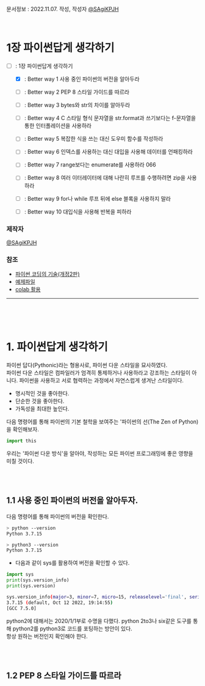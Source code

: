 문서정보 : 2022.11.07. 작성, 작성자 [@SAgiKPJH](https://github.com/SAgiKPJH)

<br>

# 1장 파이썬답게 생각하기

- [ ] : 1장 파이썬답게 생각하기
  - [x] : Better way 1 사용 중인 파이썬의 버전을 알아두라
  - [ ] : Better way 2 PEP 8 스타일 가이드를 따르라
  - [ ] : Better way 3 bytes와 str의 차이를 알아두라
  - [ ] : Better way 4 C 스타일 형식 문자열을 str.format과 쓰기보다는 f-문자열을 통한 인터폴레이션을 사용하라
  - [ ] : Better way 5 복잡한 식을 쓰는 대신 도우미 함수를 작성하라
  - [ ] : Better way 6 인덱스를 사용하는 대신 대입을 사용해 데이터를 언패킹하라
  - [ ] : Better way 7 range보다는 enumerate를 사용하라 066
  - [ ] : Better way 8 여러 이터레이터에 대해 나란히 루프를 수행하려면 zip을 사용하라
  - [ ] : Better way 9 for나 while 루프 뒤에 else 블록을 사용하지 말라
  - [ ] : Better way 10 대입식을 사용해 반복을 피하라


### 제작자
[@SAgiKPJH](https://github.com/SAgiKPJH)

### 참조

- [파이썬 코딩의 기술(개정2판)](http://www.yes24.com/Product/Goods/94197582)
- [예제파일](https://github.com/gilbutITbook/080235)
- [colab 활용](https://colab.research.google.com/drive/1cErm7kuY-z2HPvf97WxMcH_tbjo42IGI?usp=sharing)

---

<br><br><br>

# 1. 파이썬답게 생각하기

파이썬 답다(Pythonic)라는 형용사로, 파이썬 다운 스타일을 묘사하였다.  
파이썬 다운 스타일은 컴파일러가 엄격히 통제하거나 사용하라고 강조하는 스타일이 아니다. 파이썬을 사용하고 서로 협력하는 과정에서 자연스럽게 생겨난 스타일이다.  
- 명시적인 것을 좋아한다.
- 단순한 것을 좋아한다.
- 가독성을 최대한 높인다.  

다음 명령어를 통해 파이썬의 기본 철학을 보여주는 '파이썬의 선(The Zen of Python)을 확인해보자.
  ```python
  import this
  ```
우리는 '파이썬 다운 방식'을 알아야, 작성하는 모든 파이썬 프로그래밍에 좋은 영향을 미칠 것이다.

<br><br>

## 1.1 사용 중인 파이썬의 버전을 알아두자.

  다음 명령어를 통해 파이썬의 버전을 확인한다.
```bash
> python --version
Python 3.7.15

> python3 --version
Python 3.7.15
```
- 다음과 같이 sys를 활용하여 버전을 확인할 수 있다.
```python
import sys
print(sys.version_info)
print(sys.version)
```
```bash
sys.version_info(major=3, minor=7, micro=15, releaselevel='final', serial=0)
3.7.15 (default, Oct 12 2022, 19:14:55) 
[GCC 7.5.0]
```
  
python2에 대해서는 2020/1/1부로 수명을 다했다. python 2to3나 six같은 도구를 통해 python2를 python3로 코드를 포팅하는 방안이 있다.  
항상 원하는 버전인지 확인해야 한다.

<br><br>

## 1.2 PEP 8 스타일 가이드를 따르라













